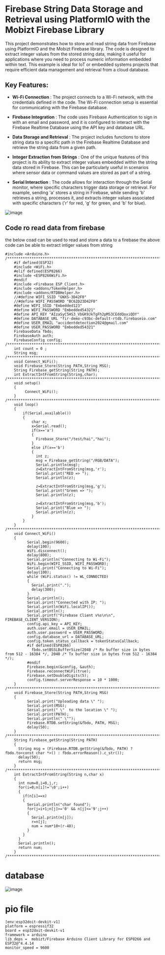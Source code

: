 # Firebase String Data Storage and Retrieval using PlatformIO with the Mobizt Firebase Library
This project demonstrates how to store and read string data from Firebase using PlatformIO and the Mobizt Firebase library. The code is designed to extract integer values from the stored string data, making it useful for applications where you need to process numeric information embedded within text. This example is ideal for IoT or embedded systems projects that require efficient data management and retrieval from a cloud database.

## Key Features:
- **Wi-Fi Connection** : The project connects to a Wi-Fi network, with the credentials defined in the code. The Wi-Fi connection setup is essential for communicating with the Firebase database.

- **Firebase Integration** : The code uses Firebase Authentication to sign in with an email and password, and it is configured to interact with the Firebase Realtime Database using the API key and database URL.

- **Data Storage and Retrieval** : The project includes functions to store string data to a specific path in the Firebase Realtime Database and retrieve the string data from a given path.

- **Integer Extraction from Strings** : One of the unique features of this project is its ability to extract integer values embedded within the string data stored in Firebase. This can be particularly useful in scenarios where sensor data or command values are stored as part of a string.

- **Serial Interaction** : The code allows for interaction through the Serial monitor, where specific characters trigger data storage or retrieval. For example, sending 'a' stores a string in Firebase, while sending 'b' retrieves a string, processes it, and extracts integer values associated with specific characters ('r' for red, 'g' for green, and 'b' for blue).

![image](https://github.com/user-attachments/assets/853882df-32e7-4aa1-a1ef-63da3b190c70)

## Code ro read data from firebase
the below coad can be used to read and store a data to a firebase 
the above code can be able to extract intiger values from string
```
#include <Arduino.h>
/***********************************************************************/
    #if defined(ESP32)
    #include <WiFi.h>
    #elif defined(ESP8266)
    #include <ESP8266WiFi.h>
    #endif
    #include <Firebase_ESP_Client.h>
    #include <addons/TokenHelper.h>
    #include <addons/RTDBHelper.h>
    //#define WIFI_SSID "GNXS-3D42F0"
    //#define WIFI_PASSWORD "BC62D23D42F0"
    #define WIFI_SSID "Embedded123"
    #define WIFI_PASSWORD "Embedded54321"
    #define API_KEY "AIzaSyC5HS3_VbGK9JkTgFh2pMS3CEddQoxiQDY"
    #define DATABASE_URL "fir-demo-c93bc-default-rtdb.firebaseio.com"
    #define USER_EMAIL "accidentdetection2024@gmail.com"
    #define USER_PASSWORD "Embedded54321"
    FirebaseData fbdo;
    FirebaseAuth auth;
    FirebaseConfig config;
/***********************************************************************/
    int count = 0 ;
    String msg;
/***********************************************************************/
    void Connect_WiFi();
    void Firebase_Store(String PATH,String MSG);
    String Firebase_getString(String PATH);
    int ExtractIntFromString(String,char);
/***********************************************************************/
    void setup()
    {
         Connect_WiFi(); 
    }
/***********************************************************************/
    void loop()
    {
        if(Serial.available())
        {
            char x;
            x=Serial.read();
            if(x=='a')
            {
              Firebase_Store("/test/hai","hai");
            }
            else if(x=='b')
            {
              int z;
              msg = Firebase_getString("/RGB/DATA");
              Serial.println(msg);
              z=ExtractIntFromString(msg,'r');
              Serial.print("RED => ");
              Serial.println(z);

              z=ExtractIntFromString(msg,'g');
              Serial.print("Green => ");
              Serial.println(z);

              z=ExtractIntFromString(msg,'b');
              Serial.print("Blue => ");
              Serial.println(z);
            }
        }                    
    }
/***********************************************************************/
    void Connect_WiFi()
    {
          Serial.begin(9600);
          delay(100); 
          WiFi.disconnect();
          delay(800); 
          Serial.println("Connecting to Wi-Fi"); 
          WiFi.begin(WIFI_SSID, WIFI_PASSWORD);
          Serial.print("Connecting to Wi-Fi");
          delay(100);
          while (WiFi.status() != WL_CONNECTED)
          {
            Serial.print(".");
            delay(300);
          }
          Serial.println();
          Serial.print("Connected with IP: ");
          Serial.println(WiFi.localIP());
          Serial.println();
          Serial.printf("Firebase Client v%s\n\n", FIREBASE_CLIENT_VERSION);
          config.api_key = API_KEY;
          auth.user.email = USER_EMAIL;
          auth.user.password = USER_PASSWORD;
          config.database_url = DATABASE_URL;
          config.token_status_callback = tokenStatusCallback;
          #if defined(ESP8266)
            fbdo.setBSSLBufferSize(2048 /* Rx buffer size in bytes from 512 - 16384 */, 2048 /* Tx buffer size in bytes from 512 - 16384 */);
          #endif
          Firebase.begin(&config, &auth);
          Firebase.reconnectWiFi(true);
          Firebase.setDoubleDigits(5);
          config.timeout.serverResponse = 10 * 1000;
    }
/***********************************************************************/
    void Firebase_Store(String PATH,String MSG)
    {
          Serial.print("Uploading data \" ");
          Serial.print(MSG);
          Serial.print(" \"  to the location \" ");
          Serial.print(PATH);
          Serial.println(" \"");
          Firebase.RTDB.setString(&fbdo, PATH, MSG);
          delay(50);
    }
/***********************************************************************/
    String Firebase_getString(String PATH)
    {
      String msg = (Firebase.RTDB.getString(&fbdo, PATH) ? fbdo.to<const char *>() : fbdo.errorReason().c_str());
      delay(50);
      return msg;
    }
/***********************************************************************/
    int ExtractIntFromString(String n,char x)
    {
      int num=0,i=0,j,r;
      for(i=0;n[i]!='\0';i++)
      {
        if(n[i]==x)
        {
          Serial.println("char found");
          for(j=i+1;n[j]>='0' && n[j]<='9';j++)
          {
            Serial.print(n[j]);
            r=n[j];
            num = num*10+(r-48);
          }
        }
      }
      Serial.println();
      return num;
    }
/***********************************************************************/

```
# database

![image](https://github.com/user-attachments/assets/9e725357-6df8-402f-be54-9cfd70c6ea39)

# pio file

```
[env:esp32doit-devkit-v1]
platform = espressif32
board = esp32doit-devkit-v1
framework = arduino
lib_deps =  mobizt/Firebase Arduino Client Library for ESP8266 and ESP32@^4.4.14
monitor_speed = 9600

```

